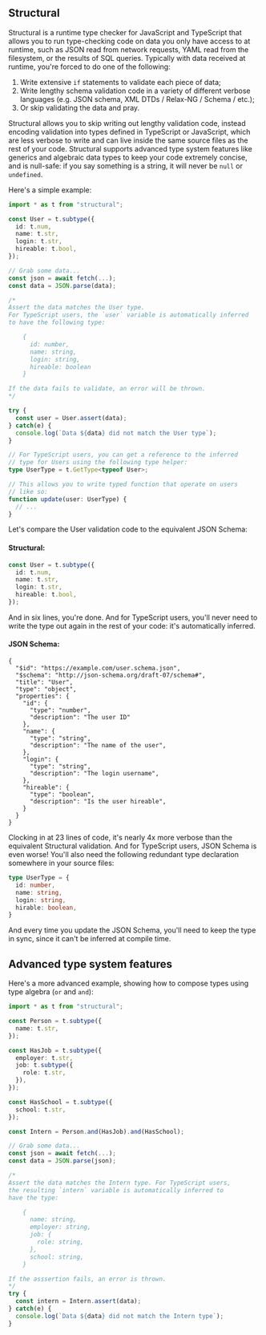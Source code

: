## Structural

Structural is a runtime type checker for JavaScript and TypeScript that allows
you to run type-checking code on data you only have access to at runtime, such
as JSON read from network requests, YAML read from the filesystem, or the
results of SQL queries. Typically with data received at runtime, you're forced
to do one of the following:

1. Write extensive `if` statements to validate each piece of data;
2. Write lengthy schema validation code in a variety of different verbose
   languages (e.g. JSON schema, XML DTDs / Relax-NG / Schema / etc.);
3. Or skip validating the data and pray.

Structural allows you to skip writing out lengthy validation code, instead
encoding validation into types defined in TypeScript or JavaScript, which are
less verbose to write and can live inside the same source files as the rest of
your code. Structural supports advanced type system features like generics and
algebraic data types to keep your code extremely concise, and is null-safe: if
you say something is a string, it will never be `null` or `undefined`.

Here's a simple example:

```typescript
import * as t from "structural";

const User = t.subtype({
  id: t.num,
  name: t.str,
  login: t.str,
  hireable: t.bool,
});

// Grab some data...
const json = await fetch(...);
const data = JSON.parse(data);

/*
Assert the data matches the User type.
For TypeScript users, the `user` variable is automatically inferred
to have the following type:

    {
      id: number,
      name: string,
      login: string,
      hireable: boolean
    }

If the data fails to validate, an error will be thrown.
*/

try {
  const user = User.assert(data);
} catch(e) {
  console.log(`Data ${data} did not match the User type`);
}

// For TypeScript users, you can get a reference to the inferred
// type for Users using the following type helper:
type UserType = t.GetType<typeof User>;

// This allows you to write typed function that operate on users
// like so:
function update(user: UserType) {
  // ...
}
```

Let's compare the User validation code to the equivalent JSON Schema:

#### Structural:
```typescript
const User = t.subtype({
  id: t.num,
  name: t.str,
  login: t.str,
  hireable: t.bool,
});
```

And in six lines, you're done. And for TypeScript users, you'll never need to
write the type out again in the rest of your code: it's automatically inferred.

#### JSON Schema:
```
{
  "$id": "https://example.com/user.schema.json",
  "$schema": "http://json-schema.org/draft-07/schema#",
  "title": "User",
  "type": "object",
  "properties": {
    "id": {
      "type": "number",
      "description": "The user ID"
    },
    "name": {
      "type": "string",
      "description": "The name of the user",
    },
    "login": {
      "type": "string",
      "description": "The login username",
    },
    "hireable": {
      "type": "boolean",
      "description": "Is the user hireable",
    }
  }
}
```

Clocking in at 23 lines of code, it's nearly 4x more verbose than the
equivalent Structural validation. And for TypeScript users, JSON Schema is even
worse! You'll also need the following redundant type declaration somewhere in
your source files:

```typescript
type UserType = {
  id: number,
  name: string,
  login: string,
  hirable: boolean,
}
```

And every time you update the JSON Schema, you'll need to keep the type in
sync, since it can't be inferred at compile time.

## Advanced type system features

Here's a more advanced example, showing how to compose types using type algebra
(`or` and `and`):

```typescript
import * as t from "structural";

const Person = t.subtype({
  name: t.str,
});

const HasJob = t.subtype({
  employer: t.str,
  job: t.subtype({
    role: t.str,
  }),
});

const HasSchool = t.subtype({
  school: t.str,
});

const Intern = Person.and(HasJob).and(HasSchool);

// Grab some data...
const json = await fetch(...);
const data = JSON.parse(json);

/*
Assert the data matches the Intern type. For TypeScript users,
the resulting `intern` variable is automatically inferred to
have the type:

    {
      name: string,
      employer: string,
      job: {
        role: string,
      },
      school: string,
    }

If the asssertion fails, an error is thrown.
*/
try {
  const intern = Intern.assert(data);
} catch(e) {
  console.log(`Data ${data} did not match the Intern type`);
}
```
